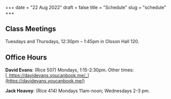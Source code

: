 +++
date = "22 Aug 2022"
draft = false
title = "Schedule"
slug = "schedule"
+++

## Class Meetings

Tuesdays and Thursdays, 12:30pm &ndash; 1:45pm in Olsson Hall 120.

## Office Hours

**David Evans**: (Rice 507) Mondays, 1:15-2:30pm. Other times: [_https://davidevans.youcanbook.me/_](https://davidevans.youcanbook.me/)

**Jack Heavey**: (Rice 414) Mondays 11am-noon; Wednesdays 2-3 pm.

